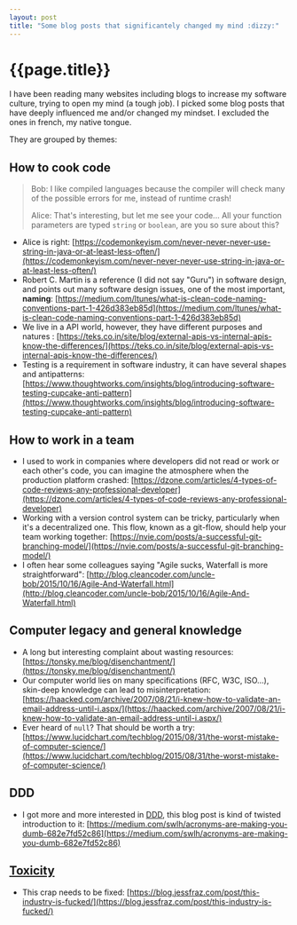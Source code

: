 ```yaml
---
layout: post
title: "Some blog posts that significantely changed my mind :dizzy:"
---
```


# {{page.title}}

I have been reading many websites including blogs to increase 
my software culture, trying to open my mind (a tough job). I picked some blog posts that have deeply 
influenced me and/or changed my mindset. I excluded the ones in french, my native tongue.

They are grouped by themes:

## How to cook code 

> Bob: I like compiled languages because the compiler will check many of the possible errors for me, instead of runtime crash!
>
> Alice: That's interesting, but let me see your code... All your function parameters are typed `string` or `boolean`, are you so sure about this?

- Alice is right: [https://codemonkeyism.com/never-never-never-use-string-in-java-or-at-least-less-often/](https://codemonkeyism.com/never-never-never-use-string-in-java-or-at-least-less-often/)
- Robert C. Martin is a reference (I did not say "Guru") in software design, and points out many software design issues, one of the most important, **naming**: [https://medium.com/ltunes/what-is-clean-code-naming-conventions-part-1-426d383eb85d](https://medium.com/ltunes/what-is-clean-code-naming-conventions-part-1-426d383eb85d)
- We live in a API world, however, they have different purposes and natures : [https://teks.co.in/site/blog/external-apis-vs-internal-apis-know-the-differences/](https://teks.co.in/site/blog/external-apis-vs-internal-apis-know-the-differences/)
- Testing is a requirement in software industry, it can have several shapes and antipatterns: [https://www.thoughtworks.com/insights/blog/introducing-software-testing-cupcake-anti-pattern](https://www.thoughtworks.com/insights/blog/introducing-software-testing-cupcake-anti-pattern)

## How to work in a team

- I used to work in companies where developers did not read or work or each other's code, you can imagine the atmosphere when the production platform crashed: [https://dzone.com/articles/4-types-of-code-reviews-any-professional-developer](https://dzone.com/articles/4-types-of-code-reviews-any-professional-developer)
- Working with a version control system can be tricky, particularly when it's a decentralized one. This flow, known as a git-flow, should help your team working together: [https://nvie.com/posts/a-successful-git-branching-model/](https://nvie.com/posts/a-successful-git-branching-model/)
- I often hear some colleagues saying "Agile sucks, Waterfall is more straightforward": [http://blog.cleancoder.com/uncle-bob/2015/10/16/Agile-And-Waterfall.html](http://blog.cleancoder.com/uncle-bob/2015/10/16/Agile-And-Waterfall.html)


## Computer legacy and general knowledge

- A long but interesting complaint about wasting resources: [https://tonsky.me/blog/disenchantment/](https://tonsky.me/blog/disenchantment/)
- Our computer world lies on many specifications (RFC, W3C, ISO...), skin-deep knowledge can lead to misinterpretation: [https://haacked.com/archive/2007/08/21/i-knew-how-to-validate-an-email-address-until-i.aspx/](https://haacked.com/archive/2007/08/21/i-knew-how-to-validate-an-email-address-until-i.aspx/)
- Ever heard of `null`? That should be worth a try: [https://www.lucidchart.com/techblog/2015/08/31/the-worst-mistake-of-computer-science/](https://www.lucidchart.com/techblog/2015/08/31/the-worst-mistake-of-computer-science/)


## DDD 

- I got more and more interested in [DDD](https://en.wikipedia.org/wiki/Domain-driven_design), this blog post is kind of twisted introduction to it: [https://medium.com/swlh/acronyms-are-making-you-dumb-682e7fd52c86](https://medium.com/swlh/acronyms-are-making-you-dumb-682e7fd52c86)


## [Toxicity](https://www.youtube.com/watch?v=iywaBOMvYLI)

- This crap needs to be fixed: [https://blog.jessfraz.com/post/this-industry-is-fucked/](https://blog.jessfraz.com/post/this-industry-is-fucked/)
